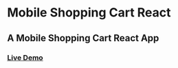 # Mobile Shopping Cart React
## A Mobile Shopping Cart React App

### [Live Demo](https://mobile-shopping-cart-vasu.netlify.app/)
